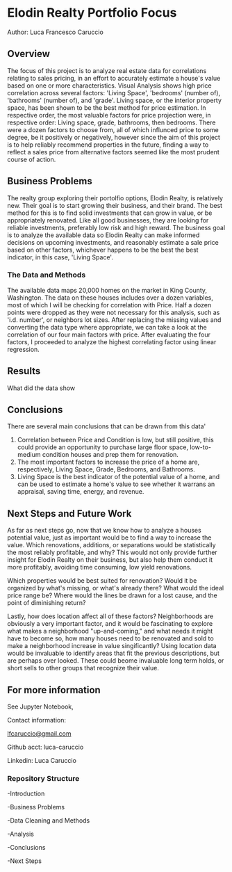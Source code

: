 # Elodin Realty Portfolio Focus

 Author: Luca Francesco Caruccio

## Overview

The focus of this project is to analyze real estate data for correlations relating to sales pricing, in an effort to accurately estimate a house's value based on one or more characteristics. Visual Analysis shows high price correlation across several factors: 'Living Space', 'bedrooms' (number of), 'bathrooms' (number of), and 'grade'. Living space, or the interior property space, has been shown to be the best method for price estimation. In respective order, the most valuable factors for price projection were, in respective order: Living space, grade, bathrooms, then bedrooms. There were a dozen factors to choose from, all of which influnced price to some degree, be it positively or negatively, however since the aim of this project is to help reliably recommend properties in the future, finding a way to reflect a sales price from alternative factors seemed like the most prudent course of action.

## Business Problems

The realty group exploring their portolfio options, Elodin Realty, is relatively new. Their goal is to start growing their business, and their brand. The best method for this is to find solid investments that can grow in value, or be appropriately renovated. Like all good businesses, they are looking for reliable investments, preferably low risk and high reward. The business goal is to analyze the available data so Elodin Realty can make informed decisions on upcoming investments, and reasonably estimate a sale price based on other factors, whichever happens to be the best the best indicator, in this case, 'Living Space'.

### The Data and Methods

The available data maps 20,000 homes on the market in King County, Washington. The data on these houses includes over a dozen variables, most of which I will be checking for correlation with Price. Half a dozen points were dropped as they were not necessary for this analysis, such as 'i.d. number', or neighbors lot sizes. After replacing the missing values and converting the data type where appropriate, we can take a look at the correlation of our four main factors with price. After evaluating the four factors, I proceeded to analyze the highest correlating factor using linear regression.

## Results

What did the data show

## Conclusions

There are several main conclusions that can be drawn from this data'

1. Correlation between Price and Condition is low, but still positive, this could provide an opportunity to purchase large floor space, low-to-medium condition houses and prep them for renovation.
2. The most important factors to increase the price of a home are, respectively, Living Space, Grade, Bedrooms, and Bathrooms.
3. Living Space is the best indicator of the potential value of a home, and can be used to estimate a home's value to see whether it warrans an appraisal, saving time, energy, and revenue.

## Next Steps and Future Work

As far as next steps go, now that we know how to analyze a houses potential value, just as important would be to find a way to increase the value. Which renovations, additions, or separations would be statistically the most reliably profitable, and why? This would not only provide further insight for Elodin Realty on their business, but also help them conduct it more profitably, avoiding time consuming, low yield renovations. 

Which properties would be best suited for renovation? Would it be organized by what's missing, or what's already there? What would the ideal price range be? Where would the lines be drawn for a lost cause, and the point of diminishing return?

Lastly, how does location affect all of these factors? Neighborhoods are obviously a very important factor, and it would be fascinating to explore what makes a neighborhood "up-and-coming," and what needs it might have to become so, how many houses need to be renovated and sold to make a neighborhood increase in value singificantly? Using location data would be invaluable to identify areas that fit the previous descriptions, but are perhaps over looked. These could beome invaluable long term holds, or short sells to other groups that recognize their value.

## For more information

See Jupyter Notebook, 

Contact information:

lfcaruccio@gmail.com

Github acct: luca-caruccio

Linkedin: Luca Caruccio


### Repository Structure
-Introduction

-Business Problems

-Data Cleaning and Methods

-Analysis 

-Conclusions

-Next Steps


